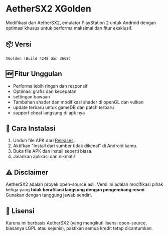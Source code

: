 # AetherSX2 XGolden

Modifikasi dari AetherSX2, emulator PlayStation 2 untuk Android dengan optimasi khusus untuk performa maksimal dan fitur eksklusif.

## 📦 Versi
`XGolden (Build 4248 dan 3668)`

## 🆕 Fitur Unggulan
- Performa lebih ringan dan responsif
- Optimasi grafis dan kecepatan
- settingan bawaan 
- Tambahan shader dan modifikasi shader di openGL dan vulkan 
- update terbaru untuk gameDB dan patch terbaru
- support cheat langsung di apk nya 

## 📱 Cara Instalasi
1. Unduh file APK dari [Releases](https://github.com/Kitakatarashima/AetherSX2-XGolden/releases).
2. Aktifkan "Install dari sumber tidak dikenal" di Android kamu.
3. Buka file APK dan install seperti biasa.
4. Jalankan aplikasi dan nikmati!

## ⚠️ Disclaimer
AetherSX2 adalah proyek open-source asli. Versi ini adalah modifikasi pihak ketiga yang **tidak berafiliasi langsung dengan pengembang resmi**. Gunakan dengan tanggung jawab sendiri.

## 📃 Lisensi
Karena ini berbasis AetherSX2 (yang mengikuti lisensi open-source, biasanya LGPL atau sejenis), pastikan semua kredit tetap dicantumkan.

